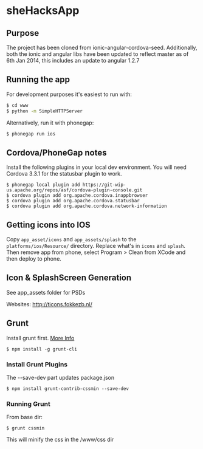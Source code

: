 sheHacksApp
==========================

## Purpose
The project has been cloned from ionic-angular-cordova-seed. Additionally, both the ionic and angular libs have been
updated to reflect master as of 6th Jan 2014, this includes an update to angular 1.2.7

## Running the app
For development purposes it's easiest to run with: 
```bash
$ cd www
$ python -m SimpleHTTPServer
```
Alternatively, run it with phonegap:
```bash
$ phonegap run ios
```

## Cordova/PhoneGap notes
Install the following plugins in your local dev environment. You will need Cordova 3.3.1 for the statusbar plugin to work.

```
$ phonegap local plugin add https://git-wip-us.apache.org/repos/asf/cordova-plugin-console.git
$ cordova plugin add org.apache.cordova.inappbrowser
$ cordova plugin add org.apache.cordova.statusbar
$ cordova plugin add org.apache.cordova.network-information
```
## Getting icons into IOS
Copy `app_asset/icons` and `app_assets/splash` to the `platforms/ios/Resource/` directory. Replace what's in `icons` and `splash`. 
Then remove app from phone, select Program > Clean from XCode and then deploy to phone.

## Icon & SplashScreen Generation
See app_assets folder for PSDs

Websites: http://ticons.fokkezb.nl/

## Grunt

Install grunt first. [More Info](http://gruntjs.com/getting-started)
```
$ npm install -g grunt-cli
```

### Install Grunt Plugins

The --save-dev part updates package.json

```
$ npm install grunt-contrib-cssmin --save-dev
```

### Running Grunt
From base dir:

```
$ grunt cssmin 
```

This will minify the css in the /www/css dir

